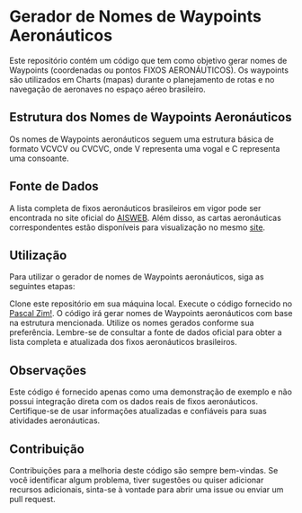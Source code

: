 # Gerador de Nomes de Waypoints Aeronáuticos
Este repositório contém um código que tem como objetivo gerar nomes de Waypoints (coordenadas ou pontos FIXOS AERONÁUTICOS). Os waypoints são utilizados em Charts (mapas) durante o planejamento de rotas e no navegação de aeronaves no espaço aéreo brasileiro.

## Estrutura dos Nomes de Waypoints Aeronáuticos
Os nomes de Waypoints aeronáuticos seguem uma estrutura básica de formato VCVCV ou CVCVC, onde V representa uma vogal e C representa uma consoante.

## Fonte de Dados
A lista completa de fixos aeronáuticos brasileiros em vigor pode ser encontrada no site oficial do [AISWEB](https://aisweb.decea.mil.br/?i=espaco-aereo&p=fixos  ). Além disso, as cartas aeronáuticas correspondentes estão disponíveis para visualização no mesmo [site](https://aisweb.decea.mil.br/?i=cartas&p=rotas).

## Utilização
Para utilizar o gerador de nomes de Waypoints aeronáuticos, siga as seguintes etapas:

Clone este repositório em sua máquina local.
Execute o código fornecido no [Pascal Zim!](http://pascalzimbr.blogspot.com/).
O código irá gerar nomes de Waypoints aeronáuticos com base na estrutura mencionada.
Utilize os nomes gerados conforme sua preferência.
Lembre-se de consultar a fonte de dados oficial para obter a lista completa e atualizada dos fixos aeronáuticos brasileiros.

## Observações
Este código é fornecido apenas como uma demonstração de exemplo e não possui integração direta com os dados reais de fixos aeronáuticos. Certifique-se de usar informações atualizadas e confiáveis para suas atividades aeronáuticas.

## Contribuição
Contribuições para a melhoria deste código são sempre bem-vindas. Se você identificar algum problema, tiver sugestões ou quiser adicionar recursos adicionais, sinta-se à vontade para abrir uma issue ou enviar um pull request.

